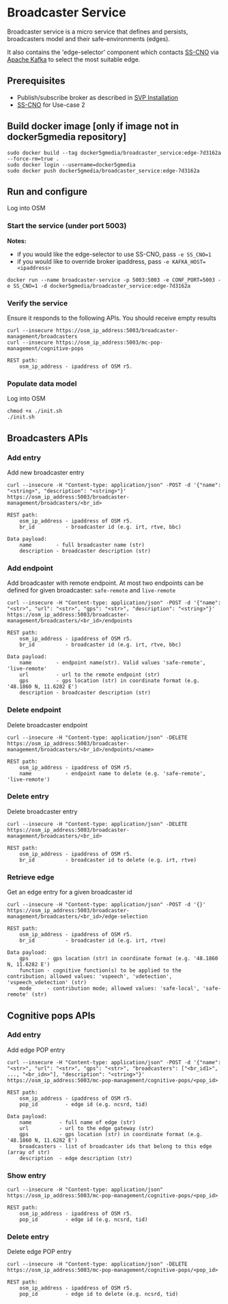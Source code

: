 # Broadcaster Service
Broadcaster service is a micro service that defines and persists, broadcasters model and their safe-environments (edges).

It also contains the 'edge-selector' component which contacts [SS-CNO](https://github.com/5g-media/CNO/tree/master/SS-CNO-UC2-MC) via [Apache Kafka](https://kafka.apache.org/) to select the most suitable edge.

## Prerequisites

* Publish/subscribe broker as described in [SVP Installation](https://github.com/5g-media/service-virtualization-platform#installation)
* [SS-CNO](https://github.com/5g-media/CNO/tree/master/SS-CNO-UC2-MC) for Use-case 2

## Build docker image [**only if image not in docker5gmedia repository**]
```
sudo docker build --tag docker5gmedia/broadcaster_service:edge-7d3162a --force-rm=true .
sudo docker login --username=docker5gmedia
sudo docker push docker5gmedia/broadcaster_service:edge-7d3162a
```

## Run and configure

Log into OSM

### Start the service (under port 5003)
**Notes:**
* if you would like the edge-selector to use SS-CNO, pass `-e SS_CNO=1`
* if you would like to override broker ipaddress, pass `-e KAFKA_HOST=<ipaddress>`

```
docker run --name broadcaster-service -p 5003:5003 -e CONF_PORT=5003 -e SS_CNO=1 -d docker5gmedia/broadcaster_service:edge-7d3162a
```

### Verify the service
Ensure it responds to the following APIs. You should receive empty results

```
curl --insecure https://osm_ip_address:5003/broadcaster-management/broadcasters
curl --insecure https://osm_ip_address:5003/mc-pop-management/cognitive-pops

REST path:
    osm_ip_address - ipaddress of OSM r5.
```

### Populate data model
Log into OSM

```
chmod +x ./init.sh
./init.sh
```

## Broadcasters APIs

### Add entry
Add new broadcaster entry

```
curl --insecure -H "Content-type: application/json" -POST -d '{"name": "<string>", "description": "<string>"}' https://osm_ip_address:5003/broadcaster-management/broadcasters/<br_id>

REST path:
    osm_ip_address - ipaddress of OSM r5.
    br_id          - broadcaster id (e.g. irt, rtve, bbc)

Data payload:
    name        - full broadcaster name (str)
    description - broadcaster description (str)
```

### Add endpoint
Add broadcaster with remote endpoint. At most two endpoints can be defined for given broadcaster: `safe-remote` and `live-remote`

```
curl --insecure -H "Content-type: application/json" -POST -d '{"name": "<str>", "url": "<str>", "gps": "<str>", "description": "<string>"}' https://osm_ip_address:5003/broadcaster-management/broadcasters/<br_id>/endpoints

REST path:
    osm_ip_address - ipaddress of OSM r5.
    br_id          - broadcaster id (e.g. irt, rtve, bbc)

Data payload:
    name        - endpoint name(str). Valid values 'safe-remote', 'live-remote'
    url         - url to the remote endpoint (str)
    gps         - gps location (str) in coordinate format (e.g. '48.1860 N, 11.6282 E')
    description - broadcaster description (str)
```

### Delete endpoint
Delete broadcaster endpoint

```
curl --insecure -H "Content-type: application/json" -DELETE https://osm_ip_address:5003/broadcaster-management/broadcasters/<br_id>/endpoints/<name>

REST path:
    osm_ip_address - ipaddress of OSM r5.
    name           - endpoint name to delete (e.g. 'safe-remote', 'live-remote')
```

### Delete entry
Delete broadcaster entry

```
curl --insecure -H "Content-type: application/json" -DELETE https://osm_ip_address:5003/broadcaster-management/broadcasters/<br_id>

REST path:
    osm_ip_address - ipaddress of OSM r5.
    br_id          - broadcaster id to delete (e.g. irt, rtve)
```

### Retrieve edge
Get an edge entry for a given broadcaster id

```
curl --insecure -H "Content-type: application/json" -POST -d '{}' https://osm_ip_address:5003/broadcaster-management/broadcasters/<br_id>/edge-selection

REST path:
    osm_ip_address - ipaddress of OSM r5.
    br_id          - broadcaster id (e.g. irt, rtve)

Data payload:
    gps      - gps location (str) in coordinate format (e.g. '48.1860 N, 11.6282 E')
    function - cognitive function(s) to be applied to the contribution; allowed values: 'vspeech', 'vdetection', 'vspeech_vdetection' (str)
    mode     - contribution mode; allowed values: 'safe-local', 'safe-remote' (str)

```

## Cognitive pops APIs

### Add entry
Add edge POP entry

```
curl --insecure -H "Content-type: application/json" -POST -d '{"name": "<str>", "url": "<str>", "gps": "<str>", "broadcasters": ["<br_id1>", ..., "<br_idn>"], "description": "<string>"}' https://osm_ip_address:5003/mc-pop-management/cognitive-pops/<pop_id>

REST path:
    osm_ip_address - ipaddress of OSM r5.
    pop_id         - edge id (e.g. ncsrd, tid)

Data payload:
    name         - full name of edge (str)
    url          - url to the edge gateway (str)
    gps          - gps location (str) in coordinate format (e.g. '48.1860 N, 11.6282 E')
    broadcasters - list of broadcaster ids that belong to this edge (array of str) 
    description  - edge description (str)
```

### Show entry
```
curl --insecure -H "Content-type: application/json" https://osm_ip_address:5003/mc-pop-management/cognitive-pops/<pop_id>

REST path:
    osm_ip_address - ipaddress of OSM r5.
    pop_id         - edge id (e.g. ncsrd, tid)
```

### Delete entry
Delete edge POP entry

```
curl --insecure -H "Content-type: application/json" -DELETE https://osm_ip_address:5003/mc-pop-management/cognitive-pops/<pop_id>

REST path:
    osm_ip_address - ipaddress of OSM r5.
    pop_id         - edge id to delete (e.g. ncsrd, tid)
```
